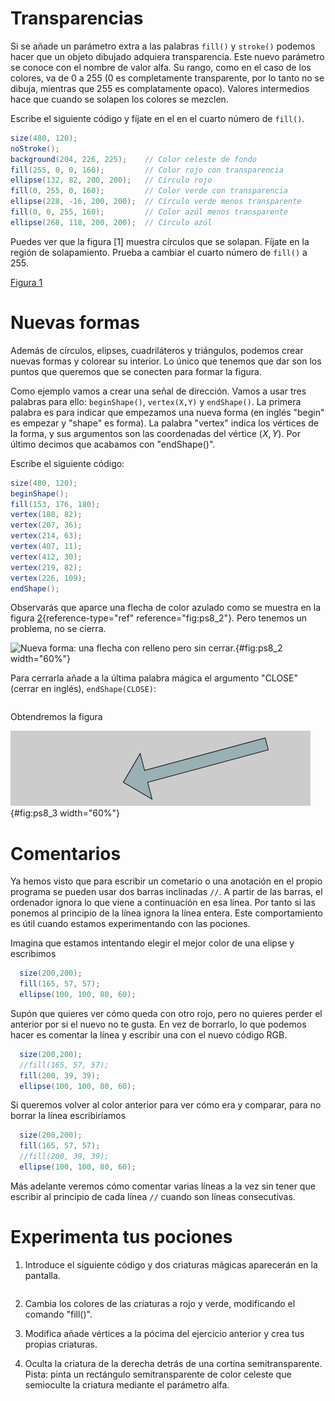 # Transparencias

Si se añade un parámetro extra a las palabras `fill()` y `stroke()`
podemos hacer que un objeto dibujado adquiera transparencia. Este nuevo
parámetro se conoce con el nombre de valor alfa. Su rango, como en el
caso de los colores, va de 0 a 255 (0 es completamente transparente, por
lo tanto no se dibuja, mientras que 255 es complatamente opaco). Valores
intermedios hace que cuando se solapen los colores se mezclen.

Escribe el siguiente código y fíjate en el en el cuarto número de
`fill()`.

``` {.java bgcolor="olive!10"}
size(480, 120);
noStroke();
background(204, 226, 225);    // Color celeste de fondo
fill(255, 0, 0, 160);         // Color rojo con transparencia
ellipse(132, 82, 200, 200);   // Círculo rojo
fill(0, 255, 0, 160);         // Color verde con transparencia
ellipse(228, -16, 200, 200);  // Círculo verde menos transparente
fill(0, 0, 255, 160);         // Color azúl menos transparente
ellipse(268, 118, 200, 200);  // Círculo azúl
```

Puedes ver que la figura [1] muestra círculos que se solapan. Fíjate en la
región de solapamiento. Prueba a cambiar el cuarto número de `fill()` a
255.

[Figura 1](pictures/ps8_1.png)

# Nuevas formas

Además de círculos, elipses, cuadriláteros y triángulos, podemos crear
nuevas formas y colorear su interior. Lo único que tenemos que dar son
los puntos que queremos que se conecten para formar la figura.

Como ejemplo vamos a crear una señal de dirección. Vamos a usar tres
palabras para ello: `beginShape()`, `vertex(X,Y)` y `endShape()`. La
primera palabra es para indicar que empezamos una nueva forma (en inglés
"begin" es empezar y "shape" es forma). La palabra "vertex" indica los
vértices de la forma, y sus argumentos son las coordenadas del vértice
$(X,Y)$. Por último decimos que acabamos con "endShape()".

Escribe el siguiente código:

``` {.java bgcolor="olive!10"}
size(480, 120);
beginShape();
fill(153, 176, 180);
vertex(180, 82);
vertex(207, 36);
vertex(214, 63);
vertex(407, 11);
vertex(412, 30);
vertex(219, 82);
vertex(226, 109);
endShape();
```

Observarás que aparce una flecha de color azulado como se muestra en la
figura [2](#fig:ps8_2){reference-type="ref" reference="fig:ps8_2"}. Pero
tenemos un problema, no se cierra.

![Nueva forma: una flecha con relleno pero sin
cerrar.](pictures/ps8_2.png){#fig:ps8_2 width="60%"}

Para cerrarla añade a la última palabra mágica el argumento "CLOSE"
(cerrar en inglés), `endShape(CLOSE)`:

``` {.java bgcolor="olive!10"}
```

Obtendremos la figura

![La flecha cerrada.](pictures/ps8_3.png){#fig:ps8_3 width="60%"}

# Comentarios

Ya hemos visto que para escribir un cometario o una anotación en el
propio programa se pueden usar dos barras inclinadas `//`. A partir de
las barras, el ordenador ignora lo que viene a continuación en esa
línea. Por tanto si las ponemos al principio de la línea ignora la línea
entera. Este comportamiento es útil cuando estamos experimentando con
las pociones.

Imagina que estamos intentando elegir el mejor color de una elipse y
escribimos

``` {.java bgcolor="olive!10"}
  size(200,200);
  fill(165, 57, 57);
  ellipse(100, 100, 80, 60);
```

Supón que quieres ver cómo queda con otro rojo, pero no quieres perder el
anterior por si el nuevo no te gusta. En vez de borrarlo, lo que podemos
hacer es comentar la línea y escribir una con el nuevo código RGB.

``` {.java bgcolor="olive!10"}
  size(200,200);
  //fill(165, 57, 57);
  fill(200, 39, 39);
  ellipse(100, 100, 80, 60);
```

Si queremos volver al color anterior para ver cómo era y comparar, para
no borrar la línea escribiríamos

``` {.java bgcolor="olive!10"}
  size(200,200);
  fill(165, 57, 57);
  //fill(200, 39, 39);
  ellipse(100, 100, 80, 60);
```

Más adelante veremos cómo comentar varias líneas a la vez sin tener que
escribir al principio de cada línea `//` cuando son líneas consecutivas.

# Experimenta tus pociones

1.  Introduce el siguiente código y dos criaturas mágicas aparecerán en
    la pantalla.

    ``` {.java bgcolor="olive!10"}
    ```

2.  Cambia los colores de las criaturas a rojo y verde, modificando el
    comando "fill()".

3.  Modifica añade vértices a la pócima del ejercicio anterior y crea
    tus propias criaturas.

4.  Oculta la criatura de la derecha detrás de una cortina
    semitransparente. Pista: pinta un rectángulo semitransparente de
    color celeste que semioculte la criatura mediante el parámetro alfa.

